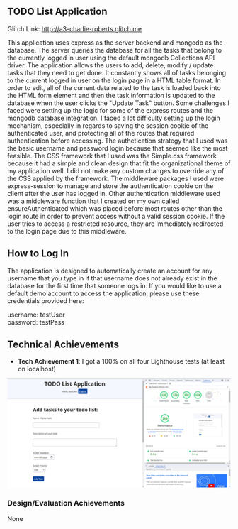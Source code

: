 ## TODO List Application

Glitch Link: http://a3-charlie-roberts.glitch.me

This application uses express as the server backend and mongodb as the database. The server queries the database for all the tasks that belong to the currently logged in user using the default mongodb Collections API driver. The application allows the users to add, delete, modify / update tasks that they need to get done. It constantly shows all of tasks belonging to the current logged in user on the login page in a HTML table format. In order to edit, all of the current data related to the task is loaded back into the HTML form element and then the task information is updated to the database when the user clicks the "Update Task" button. Some challenges I faced were setting up the logic for some of the express routes and the mongodb database integration. I faced a lot difficulty setting up the login mechanism, especially in regards to saving the session cookie of the authenticated user, and protecting all of the routes that required authentication before accessing. The authetication strategy that I used was the basic username and password login because that seemed like the most feasible. The CSS framework that I used was the Simple.css framework because it had a simple and clean design that fit the organizational theme of my application well. I did not make any custom changes to override any of the CSS applied by the framework. The middleware packages I used were express-session to manage and store the authentication cookie on the client after the user has logged in. Other authentication middleware used was a middleware function that I created on my own called ensureAuthenticated which was placed before most routes other than the login route in order to prevent access without a valid session cookie. If the user tries to access a restricted resource, they are immediately redirected to the login page due to this middleware.

## How to Log In

The application is designed to automatically create an account for any username that you type in if that username does not already exist in the database for the first time that someone logs in. If you would like to use a default demo account to access the application, please use these credentials provided here:

username: testUser  
password: testPass

## Technical Achievements

- **Tech Achievement 1**: I got a 100% on all four Lighthouse tests (at least on localhost)

![Lighthouse test results](LighthouseTestsAll100.png "Lighthouse tests results")

### Design/Evaluation Achievements

None

